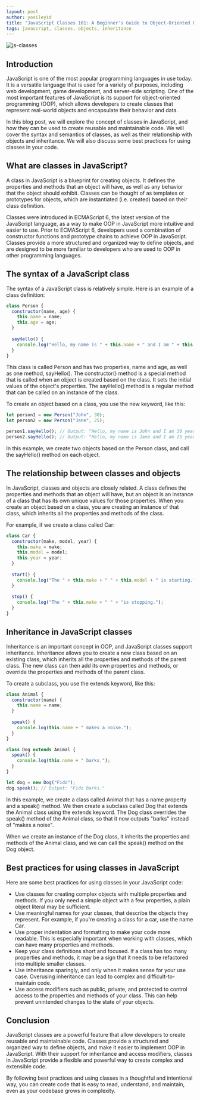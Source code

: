 ```yaml
---
layout: post
author: yosileyid
title: "JavaScript Classes 101: A Beginner's Guide to Object-Oriented Programming"
tags: javascript, classes, objects, inheritance
---
```


![js-classes](https://user-images.githubusercontent.com/14003326/220189706-0400e053-f1c0-477e-ba4f-62672f461c3b.png)

## Introduction

JavaScript is one of the most popular programming languages in use today. It is a versatile language that is used for a variety of purposes, including web development, game development, and server-side scripting. One of the most important features of JavaScript is its support for object-oriented programming (OOP), which allows developers to create classes that represent real-world objects and encapsulate their behavior and data.
<!--more-->
In this blog post, we will explore the concept of classes in JavaScript, and how they can be used to create reusable and maintainable code. We will cover the syntax and semantics of classes, as well as their relationship with objects and inheritance. We will also discuss some best practices for using classes in your code.

## What are classes in JavaScript?

A class in JavaScript is a blueprint for creating objects. It defines the properties and methods that an object will have, as well as any behavior that the object should exhibit. Classes can be thought of as templates or prototypes for objects, which are instantiated (i.e. created) based on their class definition.

Classes were introduced in ECMAScript 6, the latest version of the JavaScript language, as a way to make OOP in JavaScript more intuitive and easier to use. Prior to ECMAScript 6, developers used a combination of constructor functions and prototype chains to achieve OOP in JavaScript. Classes provide a more structured and organized way to define objects, and are designed to be more familiar to developers who are used to OOP in other programming languages.

## The syntax of a JavaScript class

The syntax of a JavaScript class is relatively simple. Here is an example of a class definition:

```js
class Person {
  constructor(name, age) {
    this.name = name;
    this.age = age;
  }
  
  sayHello() {
    console.log("Hello, my name is " + this.name + " and I am " + this.age + " years old.");
  }
}
```
This class is called Person and has two properties, name and age, as well as one method, sayHello(). The constructor() method is a special method that is called when an object is created based on the class. It sets the initial values of the object's properties. The sayHello() method is a regular method that can be called on an instance of the class.

To create an object based on a class, you use the new keyword, like this:

```javascript
let person1 = new Person("John", 30);
let person2 = new Person("Jane", 25);

person1.sayHello(); // Output: "Hello, my name is John and I am 30 years old."
person2.sayHello(); // Output: "Hello, my name is Jane and I am 25 years old."
```

In this example, we create two objects based on the Person class, and call the sayHello() method on each object.

## The relationship between classes and objects

In JavaScript, classes and objects are closely related. A class defines the properties and methods that an object will have, but an object is an instance of a class that has its own unique values for those properties. When you create an object based on a class, you are creating an instance of that class, which inherits all the properties and methods of the class.

For example, if we create a class called Car:

```javascript
class Car {
  constructor(make, model, year) {
    this.make = make;
    this.model = model;
    this.year = year;
  }
  
  start() {
    console.log("The " + this.make + " " + this.model + " is starting.");
  }
  
  stop() {
    console.log("The " + this.make + " " + "is stopping.");
  }
}
```

## Inheritance in JavaScript classes

Inheritance is an important concept in OOP, and JavaScript classes support inheritance. Inheritance allows you to create a new class based on an existing class, which inherits all the properties and methods of the parent class. The new class can then add its own properties and methods, or override the properties and methods of the parent class.

To create a subclass, you use the extends keyword, like this:

```javascript
class Animal {
  constructor(name) {
    this.name = name;
  }
  
  speak() {
    console.log(this.name + " makes a noise.");
  }
}

class Dog extends Animal {
  speak() {
    console.log(this.name + " barks.");
  }
}

let dog = new Dog("Fido");
dog.speak(); // Output: "Fido barks."
```
In this example, we create a class called Animal that has a name property and a speak() method. We then create a subclass called Dog that extends the Animal class using the extends keyword. The Dog class overrides the speak() method of the Animal class, so that it now outputs "barks" instead of "makes a noise".

When we create an instance of the Dog class, it inherits the properties and methods of the Animal class, and we can call the speak() method on the Dog object.

## Best practices for using classes in JavaScript

Here are some best practices for using classes in your JavaScript code:

- Use classes for creating complex objects with multiple properties and methods. If you only need a simple object with a few properties, a plain object literal may be sufficient.
- Use meaningful names for your classes, that describe the objects they represent. For example, if you're creating a class for a car, use the name Car.
- Use proper indentation and formatting to make your code more readable. This is especially important when working with classes, which can have many properties and methods.
- Keep your class definitions short and focused. If a class has too many properties and methods, it may be a sign that it needs to be refactored into multiple smaller classes.
- Use inheritance sparingly, and only when it makes sense for your use case. Overusing inheritance can lead to complex and difficult-to-maintain code.
- Use access modifiers such as public, private, and protected to control access to the properties and methods of your class. This can help prevent unintended changes to the state of your objects.

## Conclusion

JavaScript classes are a powerful feature that allow developers to create reusable and maintainable code. Classes provide a structured and organized way to define objects, and make it easier to implement OOP in JavaScript. With their support for inheritance and access modifiers, classes in JavaScript provide a flexible and powerful way to create complex and extensible code.

By following best practices and using classes in a thoughtful and intentional way, you can create code that is easy to read, understand, and maintain, even as your codebase grows in complexity.
